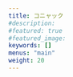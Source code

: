 ```yaml
---
title: コニャック
#description: 
#featured: true
#featured_image: 
keywords: []
menus: "main"
weight: 20
---
```


